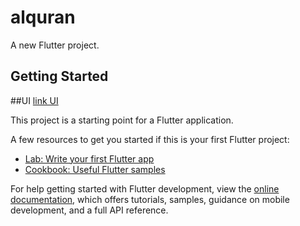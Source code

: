 # alquran

A new Flutter project.

## Getting Started

##UI
<a href="https://user-images.githubusercontent.com/45864165/209689471-4a1176b6-d418-4105-bd68-f93974ad5862.png" width="600"> link UI</a>

This project is a starting point for a Flutter application.

A few resources to get you started if this is your first Flutter project:

- [Lab: Write your first Flutter app](https://docs.flutter.dev/get-started/codelab)
- [Cookbook: Useful Flutter samples](https://docs.flutter.dev/cookbook)

For help getting started with Flutter development, view the
[online documentation](https://docs.flutter.dev/), which offers tutorials,
samples, guidance on mobile development, and a full API reference.
